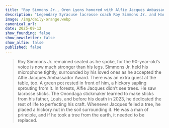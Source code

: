 ```yaml
---
title: "Roy Simmons Jr., Oren Lyons honored with Alfie Jacques Ambassador Award"
description: "Legendary Syracuse lacrosse coach Roy Simmons Jr. and Haudenosaunee Faithkeeper Oren Lyons received the 2025 Alfie Jacques Ambassador Award on Friday"
image: /img/daily-orange.webp
canonical_url: 
date: 2025-09-12
show_founding: false
show_newsletter: false
show_alfie: false
published: false
---
```

> Roy Simmons Jr. remained seated as he spoke, for the 90-year-old’s voice is now much stronger than his legs. Simmons Jr. held his microphone tightly, surrounded by his loved ones as he accepted the Alfie Jacques Ambassador Award.
> There was an extra guest at the table, too. A green pot rested in front of him, a hickory sapling sprouting from it.
> In forests, Alfie Jacques didn’t see trees. He saw lacrosse sticks. The Onondaga stickmaker learned to make sticks from his father, Louis, and before his death in 2023, he dedicated the rest of life to perfecting his craft. Whenever Jacques felled a tree, he placed a hickory nut in the soil surrounding it. He was a man of principle, and if he took a tree from the earth, it needed to be replaced.
